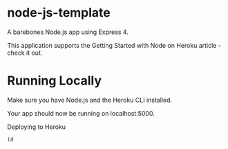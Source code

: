 # node-js-template

A barebones Node.js app using Express 4.

This application supports the Getting Started with Node on Heroku article - check it out.

# Running Locally
Make sure you have Node.js and the Heroku CLI installed.


Your app should now be running on localhost:5000.

Deploying to Heroku

    (d